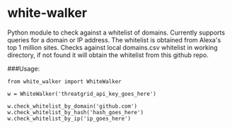 # white-walker

Python module to check against a whitelist of domains. Currently supports queries for a domain or IP address. 
The whitelist is obtained from Alexa's top 1 million sites. Checks against local domains.csv whitelist in working directory,
if not found it will obtain the whitelist from this github repo. 
  

###Usage:

```
from white_walker import WhiteWalker

w = WhiteWalker('threatgrid_api_key_goes_here')

w.check_whitelist_by_domain('github.com')
w.check_whitelist_by_hash('hash_goes_here')
w.check_whitelist_by_ip('ip_goes_here')
```
